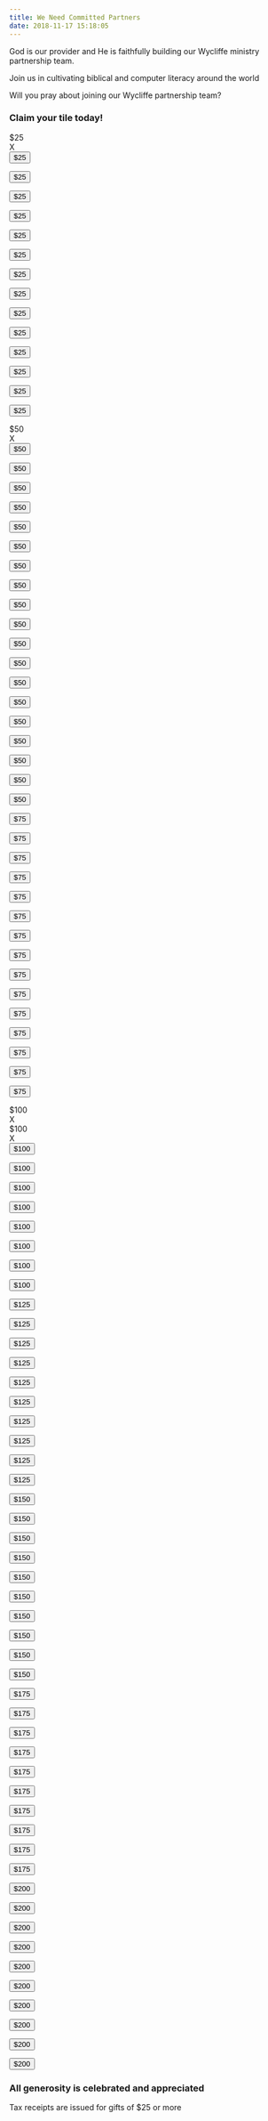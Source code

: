 ```yaml
---
title: We Need Committed Partners
date: 2018-11-17 15:18:05
---
```


God is our provider and He is faithfully building our Wycliffe ministry partnership team.

Join us in cultivating biblical and computer literacy around the world

Will you pray about joining our Wycliffe partnership team?

### Claim your tile today!

<article class="wrapper">
  <!-- 250 -->
  <section title="B & MJ">
    <!-- Brock and Merry Jo -->
    <div class="amount">
      $25
    </div>
    <div class="x">
      X
    </div>
  </section>
  <section>
    <form action="https://www.wycliffe.ca/projects/dan-bidulock/"
          enctype="multipart/form-data" method="post">
      <input type="hidden" value="25" name="wpneo_donate_amount_field">
      <input type="hidden" value="2984" name="add-to-cart">
      <button type="submit" class="donate">$25</button>
    </form>
  </section>
  <section>
    <form action="https://www.wycliffe.ca/projects/dan-bidulock/"
          enctype="multipart/form-data" method="post">
      <input type="hidden" value="25" name="wpneo_donate_amount_field">
      <input type="hidden" value="2984" name="add-to-cart">
      <button type="submit" class="donate">$25</button>
    </form>
  </section>
  <section>
    <form action="https://www.wycliffe.ca/projects/dan-bidulock/"
          enctype="multipart/form-data" method="post">
      <input type="hidden" value="25" name="wpneo_donate_amount_field">
      <input type="hidden" value="2984" name="add-to-cart">
      <button type="submit" class="donate">$25</button>
    </form>
  </section>
  <section>
    <form action="https://www.wycliffe.ca/projects/dan-bidulock/"
          enctype="multipart/form-data" method="post">
      <input type="hidden" value="25" name="wpneo_donate_amount_field">
      <input type="hidden" value="2984" name="add-to-cart">
      <button type="submit" class="donate">$25</button>
    </form>
  </section>
  <section>
    <form action="https://www.wycliffe.ca/projects/dan-bidulock/"
          enctype="multipart/form-data" method="post">
      <input type="hidden" value="25" name="wpneo_donate_amount_field">
      <input type="hidden" value="2984" name="add-to-cart">
      <button type="submit" class="donate">$25</button>
    </form>
  </section>
  <section>
    <form action="https://www.wycliffe.ca/projects/dan-bidulock/"
          enctype="multipart/form-data" method="post">
      <input type="hidden" value="25" name="wpneo_donate_amount_field">
      <input type="hidden" value="2984" name="add-to-cart">
      <button type="submit" class="donate">$25</button>
    </form>
  </section>
  <section>
    <form action="https://www.wycliffe.ca/projects/dan-bidulock/"
          enctype="multipart/form-data" method="post">
      <input type="hidden" value="25" name="wpneo_donate_amount_field">
      <input type="hidden" value="2984" name="add-to-cart">
      <button type="submit" class="donate">$25</button>
    </form>
  </section>
  <section>
    <form action="https://www.wycliffe.ca/projects/dan-bidulock/"
          enctype="multipart/form-data" method="post">
      <input type="hidden" value="25" name="wpneo_donate_amount_field">
      <input type="hidden" value="2984" name="add-to-cart">
      <button type="submit" class="donate">$25</button>
    </form>
  </section>
  <section>
    <form action="https://www.wycliffe.ca/projects/dan-bidulock/"
          enctype="multipart/form-data" method="post">
      <input type="hidden" value="25" name="wpneo_donate_amount_field">
      <input type="hidden" value="2984" name="add-to-cart">
      <button type="submit" class="donate">$25</button>
    </form>
  </section>

  <!-- 375 -->
  <section>
    <form action="https://www.wycliffe.ca/projects/dan-bidulock/"
          enctype="multipart/form-data" method="post">
      <input type="hidden" value="25" name="wpneo_donate_amount_field">
      <input type="hidden" value="2984" name="add-to-cart">
      <button type="submit" class="donate">$25</button>
    </form>
  </section>
  <section>
    <form action="https://www.wycliffe.ca/projects/dan-bidulock/"
          enctype="multipart/form-data" method="post">
      <input type="hidden" value="25" name="wpneo_donate_amount_field">
      <input type="hidden" value="2984" name="add-to-cart">
      <button type="submit" class="donate">$25</button>
    </form>
  </section>
  <section>
    <form action="https://www.wycliffe.ca/projects/dan-bidulock/"
          enctype="multipart/form-data" method="post">
      <input type="hidden" value="25" name="wpneo_donate_amount_field">
      <input type="hidden" value="2984" name="add-to-cart">
      <button type="submit" class="donate">$25</button>
    </form>
  </section>
  <section>
    <form action="https://www.wycliffe.ca/projects/dan-bidulock/"
          enctype="multipart/form-data" method="post">
      <input type="hidden" value="25" name="wpneo_donate_amount_field">
      <input type="hidden" value="2984" name="add-to-cart">
      <button type="submit" class="donate">$25</button>
    </form>
  </section>
  <section>
    <form action="https://www.wycliffe.ca/projects/dan-bidulock/"
          enctype="multipart/form-data" method="post">
      <input type="hidden" value="25" name="wpneo_donate_amount_field">
      <input type="hidden" value="2984" name="add-to-cart">
      <button type="submit" class="donate">$25</button>
    </form>
  </section>
  <section title="B & F">
    <!-- Ben and Flora -->
    <div class="amount">
      $50
    </div>
    <div class="x">
      X
    </div>
  </section>
  <section>
    <form action="https://www.wycliffe.ca/projects/dan-bidulock/"
          enctype="multipart/form-data" method="post">
      <input type="hidden" value="50" name="wpneo_donate_amount_field">
      <input type="hidden" value="2984" name="add-to-cart">
      <button type="submit" class="donate">$50</button>
    </form>
  </section>
  <section>
    <form action="https://www.wycliffe.ca/projects/dan-bidulock/"
          enctype="multipart/form-data" method="post">
      <input type="hidden" value="50" name="wpneo_donate_amount_field">
      <input type="hidden" value="2984" name="add-to-cart">
      <button type="submit" class="donate">$50</button>
    </form>
  </section>
  <section>
    <form action="https://www.wycliffe.ca/projects/dan-bidulock/"
          enctype="multipart/form-data" method="post">
      <input type="hidden" value="50" name="wpneo_donate_amount_field">
      <input type="hidden" value="2984" name="add-to-cart">
      <button type="submit" class="donate">$50</button>
    </form>
  </section>
  <section>
    <form action="https://www.wycliffe.ca/projects/dan-bidulock/"
          enctype="multipart/form-data" method="post">
      <input type="hidden" value="50" name="wpneo_donate_amount_field">
      <input type="hidden" value="2984" name="add-to-cart">
      <button type="submit" class="donate">$50</button>
    </form>
  </section>

  <!-- 500 -->
  <section>
    <form action="https://www.wycliffe.ca/projects/dan-bidulock/"
          enctype="multipart/form-data" method="post">
      <input type="hidden" value="50" name="wpneo_donate_amount_field">
      <input type="hidden" value="2984" name="add-to-cart">
      <button type="submit" class="donate">$50</button>
    </form>
  </section>
  <section>
    <form action="https://www.wycliffe.ca/projects/dan-bidulock/"
          enctype="multipart/form-data" method="post">
      <input type="hidden" value="50" name="wpneo_donate_amount_field">
      <input type="hidden" value="2984" name="add-to-cart">
      <button type="submit" class="donate">$50</button>
    </form>
  </section>
  <section>
    <form action="https://www.wycliffe.ca/projects/dan-bidulock/"
          enctype="multipart/form-data" method="post">
      <input type="hidden" value="50" name="wpneo_donate_amount_field">
      <input type="hidden" value="2984" name="add-to-cart">
      <button type="submit" class="donate">$50</button>
    </form>
  </section>
  <section>
    <form action="https://www.wycliffe.ca/projects/dan-bidulock/"
          enctype="multipart/form-data" method="post">
      <input type="hidden" value="50" name="wpneo_donate_amount_field">
      <input type="hidden" value="2984" name="add-to-cart">
      <button type="submit" class="donate">$50</button>
    </form>
  </section>
  <section>
    <form action="https://www.wycliffe.ca/projects/dan-bidulock/"
          enctype="multipart/form-data" method="post">
      <input type="hidden" value="50" name="wpneo_donate_amount_field">
      <input type="hidden" value="2984" name="add-to-cart">
      <button type="submit" class="donate">$50</button>
    </form>
  </section>
  <section>
    <form action="https://www.wycliffe.ca/projects/dan-bidulock/"
          enctype="multipart/form-data" method="post">
      <input type="hidden" value="50" name="wpneo_donate_amount_field">
      <input type="hidden" value="2984" name="add-to-cart">
      <button type="submit" class="donate">$50</button>
    </form>
  </section>
  <section>
    <form action="https://www.wycliffe.ca/projects/dan-bidulock/"
          enctype="multipart/form-data" method="post">
      <input type="hidden" value="50" name="wpneo_donate_amount_field">
      <input type="hidden" value="2984" name="add-to-cart">
      <button type="submit" class="donate">$50</button>
    </form>
  </section>
  <section>
    <form action="https://www.wycliffe.ca/projects/dan-bidulock/"
          enctype="multipart/form-data" method="post">
      <input type="hidden" value="50" name="wpneo_donate_amount_field">
      <input type="hidden" value="2984" name="add-to-cart">
      <button type="submit" class="donate">$50</button>
    </form>
  </section>
  <section>
    <form action="https://www.wycliffe.ca/projects/dan-bidulock/"
          enctype="multipart/form-data" method="post">
      <input type="hidden" value="50" name="wpneo_donate_amount_field">
      <input type="hidden" value="2984" name="add-to-cart">
      <button type="submit" class="donate">$50</button>
    </form>
  </section>
  <section>
    <form action="https://www.wycliffe.ca/projects/dan-bidulock/"
          enctype="multipart/form-data" method="post">
      <input type="hidden" value="50" name="wpneo_donate_amount_field">
      <input type="hidden" value="2984" name="add-to-cart">
      <button type="submit" class="donate">$50</button>
    </form>
  </section>

  <!-- 625 -->
  <section>
    <form action="https://www.wycliffe.ca/projects/dan-bidulock/"
          enctype="multipart/form-data" method="post">
      <input type="hidden" value="50" name="wpneo_donate_amount_field">
      <input type="hidden" value="2984" name="add-to-cart">
      <button type="submit" class="donate">$50</button>
    </form>
  </section>
  <section>
    <form action="https://www.wycliffe.ca/projects/dan-bidulock/"
          enctype="multipart/form-data" method="post">
      <input type="hidden" value="50" name="wpneo_donate_amount_field">
      <input type="hidden" value="2984" name="add-to-cart">
      <button type="submit" class="donate">$50</button>
    </form>
  </section>
  <section>
    <form action="https://www.wycliffe.ca/projects/dan-bidulock/"
          enctype="multipart/form-data" method="post">
      <input type="hidden" value="50" name="wpneo_donate_amount_field">
      <input type="hidden" value="2984" name="add-to-cart">
      <button type="submit" class="donate">$50</button>
    </form>
  </section>
  <section>
    <form action="https://www.wycliffe.ca/projects/dan-bidulock/"
          enctype="multipart/form-data" method="post">
      <input type="hidden" value="50" name="wpneo_donate_amount_field">
      <input type="hidden" value="2984" name="add-to-cart">
      <button type="submit" class="donate">$50</button>
    </form>
  </section>
  <section>
    <form action="https://www.wycliffe.ca/projects/dan-bidulock/"
          enctype="multipart/form-data" method="post">
      <input type="hidden" value="50" name="wpneo_donate_amount_field">
      <input type="hidden" value="2984" name="add-to-cart">
      <button type="submit" class="donate">$50</button>
    </form>
  </section>
  <section>
    <form action="https://www.wycliffe.ca/projects/dan-bidulock/"
          enctype="multipart/form-data" method="post">
      <input type="hidden" value="75" name="wpneo_donate_amount_field">
      <input type="hidden" value="2984" name="add-to-cart">
      <button type="submit" class="donate">$75</button>
    </form>
  </section>
  <section>
    <form action="https://www.wycliffe.ca/projects/dan-bidulock/"
          enctype="multipart/form-data" method="post">
      <input type="hidden" value="75" name="wpneo_donate_amount_field">
      <input type="hidden" value="2984" name="add-to-cart">
      <button type="submit" class="donate">$75</button>
    </form>
  </section>
  <section>
    <form action="https://www.wycliffe.ca/projects/dan-bidulock/"
          enctype="multipart/form-data" method="post">
      <input type="hidden" value="75" name="wpneo_donate_amount_field">
      <input type="hidden" value="2984" name="add-to-cart">
      <button type="submit" class="donate">$75</button>
    </form>
  </section>
  <section>
    <form action="https://www.wycliffe.ca/projects/dan-bidulock/"
          enctype="multipart/form-data" method="post">
      <input type="hidden" value="75" name="wpneo_donate_amount_field">
      <input type="hidden" value="2984" name="add-to-cart">
      <button type="submit" class="donate">$75</button>
    </form>
  </section>
  <section>
    <form action="https://www.wycliffe.ca/projects/dan-bidulock/"
          enctype="multipart/form-data" method="post">
      <input type="hidden" value="75" name="wpneo_donate_amount_field">
      <input type="hidden" value="2984" name="add-to-cart">
      <button type="submit" class="donate">$75</button>
    </form>
  </section>

  <!-- 750 -->
  <section>
    <form action="https://www.wycliffe.ca/projects/dan-bidulock/"
          enctype="multipart/form-data" method="post">
      <input type="hidden" value="75" name="wpneo_donate_amount_field">
      <input type="hidden" value="2984" name="add-to-cart">
      <button type="submit" class="donate">$75</button>
    </form>
  </section>
  <section>
    <form action="https://www.wycliffe.ca/projects/dan-bidulock/"
          enctype="multipart/form-data" method="post">
      <input type="hidden" value="75" name="wpneo_donate_amount_field">
      <input type="hidden" value="2984" name="add-to-cart">
      <button type="submit" class="donate">$75</button>
    </form>
  </section>
  <section>
    <form action="https://www.wycliffe.ca/projects/dan-bidulock/"
          enctype="multipart/form-data" method="post">
      <input type="hidden" value="75" name="wpneo_donate_amount_field">
      <input type="hidden" value="2984" name="add-to-cart">
      <button type="submit" class="donate">$75</button>
    </form>
  </section>
  <section>
    <form action="https://www.wycliffe.ca/projects/dan-bidulock/"
          enctype="multipart/form-data" method="post">
      <input type="hidden" value="75" name="wpneo_donate_amount_field">
      <input type="hidden" value="2984" name="add-to-cart">
      <button type="submit" class="donate">$75</button>
    </form>
  </section>
  <section>
    <form action="https://www.wycliffe.ca/projects/dan-bidulock/"
          enctype="multipart/form-data" method="post">
      <input type="hidden" value="75" name="wpneo_donate_amount_field">
      <input type="hidden" value="2984" name="add-to-cart">
      <button type="submit" class="donate">$75</button>
    </form>
  </section>
  <section>
    <form action="https://www.wycliffe.ca/projects/dan-bidulock/"
          enctype="multipart/form-data" method="post">
      <input type="hidden" value="75" name="wpneo_donate_amount_field">
      <input type="hidden" value="2984" name="add-to-cart">
      <button type="submit" class="donate">$75</button>
    </form>
  </section>
  <section>
    <form action="https://www.wycliffe.ca/projects/dan-bidulock/"
          enctype="multipart/form-data" method="post">
      <input type="hidden" value="75" name="wpneo_donate_amount_field">
      <input type="hidden" value="2984" name="add-to-cart">
      <button type="submit" class="donate">$75</button>
    </form>
  </section>
  <section>
    <form action="https://www.wycliffe.ca/projects/dan-bidulock/"
          enctype="multipart/form-data" method="post">
      <input type="hidden" value="75" name="wpneo_donate_amount_field">
      <input type="hidden" value="2984" name="add-to-cart">
      <button type="submit" class="donate">$75</button>
    </form>
  </section>
  <section>
    <form action="https://www.wycliffe.ca/projects/dan-bidulock/"
          enctype="multipart/form-data" method="post">
      <input type="hidden" value="75" name="wpneo_donate_amount_field">
      <input type="hidden" value="2984" name="add-to-cart">
      <button type="submit" class="donate">$75</button>
    </form>
  </section>
  <section>
    <form action="https://www.wycliffe.ca/projects/dan-bidulock/"
          enctype="multipart/form-data" method="post">
      <input type="hidden" value="75" name="wpneo_donate_amount_field">
      <input type="hidden" value="2984" name="add-to-cart">
      <button type="submit" class="donate">$75</button>
    </form>
  </section>

  <!-- 1000 -->
  <section title="D & J">
    <!-- Dan and Judy -->
    <div class="amount">
      $100
    </div>
    <div class="x">
      X
    </div>
  </section>
  <section title="D & M">
    <!-- Don & Marg Bowen -->
    <div class="amount">
      $100
    </div>
    <div class="x">
      X
    </div>
  </section>
  <section>
    <form action="https://www.wycliffe.ca/projects/dan-bidulock/"
          enctype="multipart/form-data" method="post">
      <input type="hidden" value="100" name="wpneo_donate_amount_field">
      <input type="hidden" value="2984" name="add-to-cart">
      <button type="submit" class="donate">$100</button>
    </form>
  </section>
  <section>
    <form action="https://www.wycliffe.ca/projects/dan-bidulock/"
          enctype="multipart/form-data" method="post">
      <input type="hidden" value="100" name="wpneo_donate_amount_field">
      <input type="hidden" value="2984" name="add-to-cart">
      <button type="submit" class="donate">$100</button>
    </form>
  </section>
  <section>
    <form action="https://www.wycliffe.ca/projects/dan-bidulock/"
          enctype="multipart/form-data" method="post">
      <input type="hidden" value="100" name="wpneo_donate_amount_field">
      <input type="hidden" value="2984" name="add-to-cart">
      <button type="submit" class="donate">$100</button>
    </form>
  </section>
  <section>
    <form action="https://www.wycliffe.ca/projects/dan-bidulock/"
          enctype="multipart/form-data" method="post">
      <input type="hidden" value="100" name="wpneo_donate_amount_field">
      <input type="hidden" value="2984" name="add-to-cart">
      <button type="submit" class="donate">$100</button>
    </form>
  </section>
  <section>
    <form action="https://www.wycliffe.ca/projects/dan-bidulock/"
          enctype="multipart/form-data" method="post">
      <input type="hidden" value="100" name="wpneo_donate_amount_field">
      <input type="hidden" value="2984" name="add-to-cart">
      <button type="submit" class="donate">$100</button>
    </form>
  </section>
  <section>
    <form action="https://www.wycliffe.ca/projects/dan-bidulock/"
          enctype="multipart/form-data" method="post">
      <input type="hidden" value="100" name="wpneo_donate_amount_field">
      <input type="hidden" value="2984" name="add-to-cart">
      <button type="submit" class="donate">$100</button>
    </form>
  </section>
  <section>
    <form action="https://www.wycliffe.ca/projects/dan-bidulock/"
          enctype="multipart/form-data" method="post">
      <input type="hidden" value="100" name="wpneo_donate_amount_field">
      <input type="hidden" value="2984" name="add-to-cart">
      <button type="submit" class="donate">$100</button>
    </form>
  </section>
  <section>
    <form action="https://www.wycliffe.ca/projects/dan-bidulock/"
          enctype="multipart/form-data" method="post">
      <input type="hidden" value="100" name="wpneo_donate_amount_field">
      <input type="hidden" value="2984" name="add-to-cart">
      <button type="submit" class="donate">$100</button>
    </form>
  </section>

  <!-- 1250 -->
  <section>
    <form action="https://www.wycliffe.ca/projects/dan-bidulock/"
          enctype="multipart/form-data" method="post">
      <input type="hidden" value="125" name="wpneo_donate_amount_field">
      <input type="hidden" value="2984" name="add-to-cart">
      <button type="submit" class="donate">$125</button>
    </form>
  </section>
  <section>
    <form action="https://www.wycliffe.ca/projects/dan-bidulock/"
          enctype="multipart/form-data" method="post">
      <input type="hidden" value="125" name="wpneo_donate_amount_field">
      <input type="hidden" value="2984" name="add-to-cart">
      <button type="submit" class="donate">$125</button>
    </form>
  </section>
  <section>
    <form action="https://www.wycliffe.ca/projects/dan-bidulock/"
          enctype="multipart/form-data" method="post">
      <input type="hidden" value="125" name="wpneo_donate_amount_field">
      <input type="hidden" value="2984" name="add-to-cart">
      <button type="submit" class="donate">$125</button>
    </form>
  </section>
  <section>
    <form action="https://www.wycliffe.ca/projects/dan-bidulock/"
          enctype="multipart/form-data" method="post">
      <input type="hidden" value="125" name="wpneo_donate_amount_field">
      <input type="hidden" value="2984" name="add-to-cart">
      <button type="submit" class="donate">$125</button>
    </form>
  </section>
  <section>
    <form action="https://www.wycliffe.ca/projects/dan-bidulock/"
          enctype="multipart/form-data" method="post">
      <input type="hidden" value="125" name="wpneo_donate_amount_field">
      <input type="hidden" value="2984" name="add-to-cart">
      <button type="submit" class="donate">$125</button>
    </form>
  </section>
  <section>
    <form action="https://www.wycliffe.ca/projects/dan-bidulock/"
          enctype="multipart/form-data" method="post">
      <input type="hidden" value="125" name="wpneo_donate_amount_field">
      <input type="hidden" value="2984" name="add-to-cart">
      <button type="submit" class="donate">$125</button>
    </form>
  </section>
  <section>
    <form action="https://www.wycliffe.ca/projects/dan-bidulock/"
          enctype="multipart/form-data" method="post">
      <input type="hidden" value="125" name="wpneo_donate_amount_field">
      <input type="hidden" value="2984" name="add-to-cart">
      <button type="submit" class="donate">$125</button>
    </form>
  </section>
  <section>
    <form action="https://www.wycliffe.ca/projects/dan-bidulock/"
          enctype="multipart/form-data" method="post">
      <input type="hidden" value="125" name="wpneo_donate_amount_field">
      <input type="hidden" value="2984" name="add-to-cart">
      <button type="submit" class="donate">$125</button>
    </form>
  </section>
  <section>
    <form action="https://www.wycliffe.ca/projects/dan-bidulock/"
          enctype="multipart/form-data" method="post">
      <input type="hidden" value="125" name="wpneo_donate_amount_field">
      <input type="hidden" value="2984" name="add-to-cart">
      <button type="submit" class="donate">$125</button>
    </form>
  </section>
  <section>
    <form action="https://www.wycliffe.ca/projects/dan-bidulock/"
          enctype="multipart/form-data" method="post">
      <input type="hidden" value="125" name="wpneo_donate_amount_field">
      <input type="hidden" value="2984" name="add-to-cart">
      <button type="submit" class="donate">$125</button>
    </form>
  </section>

  <!-- 1500 -->
  <section>
    <form action="https://www.wycliffe.ca/projects/dan-bidulock/"
          enctype="multipart/form-data" method="post">
      <input type="hidden" value="150" name="wpneo_donate_amount_field">
      <input type="hidden" value="2984" name="add-to-cart">
      <button type="submit" class="donate">$150</button>
    </form>
  </section>
  <section>
    <form action="https://www.wycliffe.ca/projects/dan-bidulock/"
          enctype="multipart/form-data" method="post">
      <input type="hidden" value="150" name="wpneo_donate_amount_field">
      <input type="hidden" value="2984" name="add-to-cart">
      <button type="submit" class="donate">$150</button>
    </form>
  </section>
  <section>
    <form action="https://www.wycliffe.ca/projects/dan-bidulock/"
          enctype="multipart/form-data" method="post">
      <input type="hidden" value="150" name="wpneo_donate_amount_field">
      <input type="hidden" value="2984" name="add-to-cart">
      <button type="submit" class="donate">$150</button>
    </form>
  </section>
  <section>
    <form action="https://www.wycliffe.ca/projects/dan-bidulock/"
          enctype="multipart/form-data" method="post">
      <input type="hidden" value="150" name="wpneo_donate_amount_field">
      <input type="hidden" value="2984" name="add-to-cart">
      <button type="submit" class="donate">$150</button>
    </form>
  </section>
  <section>
    <form action="https://www.wycliffe.ca/projects/dan-bidulock/"
          enctype="multipart/form-data" method="post">
      <input type="hidden" value="150" name="wpneo_donate_amount_field">
      <input type="hidden" value="2984" name="add-to-cart">
      <button type="submit" class="donate">$150</button>
    </form>
  </section>
  <section>
    <form action="https://www.wycliffe.ca/projects/dan-bidulock/"
          enctype="multipart/form-data" method="post">
      <input type="hidden" value="150" name="wpneo_donate_amount_field">
      <input type="hidden" value="2984" name="add-to-cart">
      <button type="submit" class="donate">$150</button>
    </form>
  </section>
  <section>
    <form action="https://www.wycliffe.ca/projects/dan-bidulock/"
          enctype="multipart/form-data" method="post">
      <input type="hidden" value="150" name="wpneo_donate_amount_field">
      <input type="hidden" value="2984" name="add-to-cart">
      <button type="submit" class="donate">$150</button>
    </form>
  </section>
  <section>
    <form action="https://www.wycliffe.ca/projects/dan-bidulock/"
          enctype="multipart/form-data" method="post">
      <input type="hidden" value="150" name="wpneo_donate_amount_field">
      <input type="hidden" value="2984" name="add-to-cart">
      <button type="submit" class="donate">$150</button>
    </form>
  </section>
  <section>
    <form action="https://www.wycliffe.ca/projects/dan-bidulock/"
          enctype="multipart/form-data" method="post">
      <input type="hidden" value="150" name="wpneo_donate_amount_field">
      <input type="hidden" value="2984" name="add-to-cart">
      <button type="submit" class="donate">$150</button>
    </form>
  </section>
  <section>
    <form action="https://www.wycliffe.ca/projects/dan-bidulock/"
          enctype="multipart/form-data" method="post">
      <input type="hidden" value="150" name="wpneo_donate_amount_field">
      <input type="hidden" value="2984" name="add-to-cart">
      <button type="submit" class="donate">$150</button>
    </form>
  </section>

  <!-- 1750 -->
  <section>
    <form action="https://www.wycliffe.ca/projects/dan-bidulock/"
          enctype="multipart/form-data" method="post">
      <input type="hidden" value="175" name="wpneo_donate_amount_field">
      <input type="hidden" value="2984" name="add-to-cart">
      <button type="submit" class="donate">$175</button>
    </form>
  </section>
  <section>
    <form action="https://www.wycliffe.ca/projects/dan-bidulock/"
          enctype="multipart/form-data" method="post">
      <input type="hidden" value="175" name="wpneo_donate_amount_field">
      <input type="hidden" value="2984" name="add-to-cart">
      <button type="submit" class="donate">$175</button>
    </form>
  </section>
  <section>
    <form action="https://www.wycliffe.ca/projects/dan-bidulock/"
          enctype="multipart/form-data" method="post">
      <input type="hidden" value="175" name="wpneo_donate_amount_field">
      <input type="hidden" value="2984" name="add-to-cart">
      <button type="submit" class="donate">$175</button>
    </form>
  </section>
  <section>
    <form action="https://www.wycliffe.ca/projects/dan-bidulock/"
          enctype="multipart/form-data" method="post">
      <input type="hidden" value="175" name="wpneo_donate_amount_field">
      <input type="hidden" value="2984" name="add-to-cart">
      <button type="submit" class="donate">$175</button>
    </form>
  </section>
  <section>
    <form action="https://www.wycliffe.ca/projects/dan-bidulock/"
          enctype="multipart/form-data" method="post">
      <input type="hidden" value="175" name="wpneo_donate_amount_field">
      <input type="hidden" value="2984" name="add-to-cart">
      <button type="submit" class="donate">$175</button>
    </form>
  </section>
  <section>
    <form action="https://www.wycliffe.ca/projects/dan-bidulock/"
          enctype="multipart/form-data" method="post">
      <input type="hidden" value="175" name="wpneo_donate_amount_field">
      <input type="hidden" value="2984" name="add-to-cart">
      <button type="submit" class="donate">$175</button>
    </form>
  </section>
  <section>
    <form action="https://www.wycliffe.ca/projects/dan-bidulock/"
          enctype="multipart/form-data" method="post">
      <input type="hidden" value="175" name="wpneo_donate_amount_field">
      <input type="hidden" value="2984" name="add-to-cart">
      <button type="submit" class="donate">$175</button>
    </form>
  </section>
  <section>
    <form action="https://www.wycliffe.ca/projects/dan-bidulock/"
          enctype="multipart/form-data" method="post">
      <input type="hidden" value="175" name="wpneo_donate_amount_field">
      <input type="hidden" value="2984" name="add-to-cart">
      <button type="submit" class="donate">$175</button>
    </form>
  </section>
  <section>
    <form action="https://www.wycliffe.ca/projects/dan-bidulock/"
          enctype="multipart/form-data" method="post">
      <input type="hidden" value="175" name="wpneo_donate_amount_field">
      <input type="hidden" value="2984" name="add-to-cart">
      <button type="submit" class="donate">$175</button>
    </form>
  </section>
  <section>
    <form action="https://www.wycliffe.ca/projects/dan-bidulock/"
          enctype="multipart/form-data" method="post">
      <input type="hidden" value="175" name="wpneo_donate_amount_field">
      <input type="hidden" value="2984" name="add-to-cart">
      <button type="submit" class="donate">$175</button>
    </form>
  </section>

  <!-- 2000 -->
  <section>
    <form action="https://www.wycliffe.ca/projects/dan-bidulock/"
          enctype="multipart/form-data" method="post">
      <input type="hidden" value="200" name="wpneo_donate_amount_field">
      <input type="hidden" value="2984" name="add-to-cart">
      <button type="submit" class="donate">$200</button>
    </form>
  </section>
  <section>
    <form action="https://www.wycliffe.ca/projects/dan-bidulock/"
          enctype="multipart/form-data" method="post">
      <input type="hidden" value="200" name="wpneo_donate_amount_field">
      <input type="hidden" value="2984" name="add-to-cart">
      <button type="submit" class="donate">$200</button>
    </form>
  </section>
  <section>
    <form action="https://www.wycliffe.ca/projects/dan-bidulock/"
          enctype="multipart/form-data" method="post">
      <input type="hidden" value="200" name="wpneo_donate_amount_field">
      <input type="hidden" value="2984" name="add-to-cart">
      <button type="submit" class="donate">$200</button>
    </form>
  </section>
  <section>
    <form action="https://www.wycliffe.ca/projects/dan-bidulock/"
          enctype="multipart/form-data" method="post">
      <input type="hidden" value="200" name="wpneo_donate_amount_field">
      <input type="hidden" value="2984" name="add-to-cart">
      <button type="submit" class="donate">$200</button>
    </form>
  </section>
  <section>
    <form action="https://www.wycliffe.ca/projects/dan-bidulock/"
          enctype="multipart/form-data" method="post">
      <input type="hidden" value="200" name="wpneo_donate_amount_field">
      <input type="hidden" value="2984" name="add-to-cart">
      <button type="submit" class="donate">$200</button>
    </form>
  </section>
  <section>
    <form action="https://www.wycliffe.ca/projects/dan-bidulock/"
          enctype="multipart/form-data" method="post">
      <input type="hidden" value="200" name="wpneo_donate_amount_field">
      <input type="hidden" value="2984" name="add-to-cart">
      <button type="submit" class="donate">$200</button>
    </form>
  </section>
  <section>
    <form action="https://www.wycliffe.ca/projects/dan-bidulock/"
          enctype="multipart/form-data" method="post">
      <input type="hidden" value="200" name="wpneo_donate_amount_field">
      <input type="hidden" value="2984" name="add-to-cart">
      <button type="submit" class="donate">$200</button>
    </form>
  </section>
  <section>
    <form action="https://www.wycliffe.ca/projects/dan-bidulock/"
          enctype="multipart/form-data" method="post">
      <input type="hidden" value="200" name="wpneo_donate_amount_field">
      <input type="hidden" value="2984" name="add-to-cart">
      <button type="submit" class="donate">$200</button>
    </form>
  </section>
  <section>
    <form action="https://www.wycliffe.ca/projects/dan-bidulock/"
          enctype="multipart/form-data" method="post">
      <input type="hidden" value="200" name="wpneo_donate_amount_field">
      <input type="hidden" value="2984" name="add-to-cart">
      <button type="submit" class="donate">$200</button>
    </form>
  </section>
  <section>
    <form action="https://www.wycliffe.ca/projects/dan-bidulock/"
          enctype="multipart/form-data" method="post">
      <input type="hidden" value="200" name="wpneo_donate_amount_field">
      <input type="hidden" value="2984" name="add-to-cart">
      <button type="submit" class="donate">$200</button>
    </form>
  </section>
</article>
  
### All generosity is celebrated and appreciated

<!--
<a href="https://wycliffe.ca/projects/dan-bidulock" target="_blank">
  <h3>Click to make a one-time donation</h3>
</a>
<a href="https://wycliffe.ca/projects/dan-bidulock">
  <img class="logo" src="/images/wycliffe-logo.png">
</a>
-->

Tax receipts are issued for gifts of $25 or more

